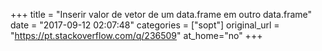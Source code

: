 +++
title = "Inserir valor de vetor de um data.frame em outro data.frame"
date = "2017-09-12 02:07:48"
categories = ["sopt"]
original_url = "https://pt.stackoverflow.com/q/236509"
at_home="no"
+++

